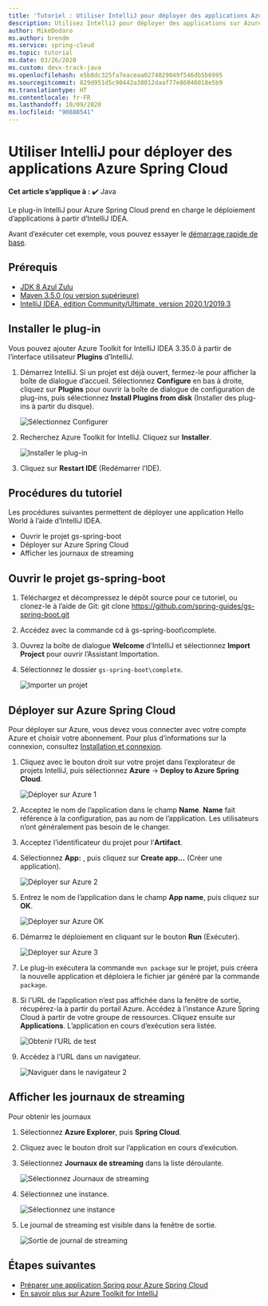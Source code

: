 ```yaml
---
title: 'Tutoriel : Utiliser IntelliJ pour déployer des applications Azure Spring Cloud'
description: Utilisez IntelliJ pour déployer des applications sur Azure Spring Cloud.
author: MikeDodaro
ms.author: brendm
ms.service: spring-cloud
ms.topic: tutorial
ms.date: 03/26/2020
ms.custom: devx-track-java
ms.openlocfilehash: e5b8dc325fa7eaceaa0274029049f546db5b6995
ms.sourcegitcommit: 829d951d5c90442a38012daaf77e86046018e5b9
ms.translationtype: HT
ms.contentlocale: fr-FR
ms.lasthandoff: 10/09/2020
ms.locfileid: "90888541"
---
```

# <a name="use-intellij-to-deploy-azure-spring-cloud-applications"></a>Utiliser IntelliJ pour déployer des applications Azure Spring Cloud

**Cet article s’applique à :** ✔️ Java

Le plug-in IntelliJ pour Azure Spring Cloud prend en charge le déploiement d’applications à partir d’IntelliJ IDEA.  

Avant d’exécuter cet exemple, vous pouvez essayer le [démarrage rapide de base](spring-cloud-quickstart.md).

## <a name="prerequisites"></a>Prérequis
* [JDK 8 Azul Zulu](https://docs.microsoft.com/java/azure/jdk/java-jdk-install?view=azure-java-stable&preserve-view=true)
* [Maven 3.5.0 (ou version supérieure)](https://maven.apache.org/download.cgi)
* [IntelliJ IDEA, édition Community/Ultimate, version 2020.1/2019.3](https://www.jetbrains.com/idea/download/#section=windows)

## <a name="install-the-plug-in"></a>Installer le plug-in
Vous pouvez ajouter Azure Toolkit for IntelliJ IDEA 3.35.0 à partir de l’interface utilisateur **Plugins** d’IntelliJ.

1. Démarrez IntelliJ.  Si un projet est déjà ouvert, fermez-le pour afficher la boîte de dialogue d’accueil. Sélectionnez **Configure** en bas à droite, cliquez sur **Plugins** pour ouvrir la boîte de dialogue de configuration de plug-ins, puis sélectionnez **Install Plugins from disk** (Installer des plug-ins à partir du disque).

    ![Sélectionnez Configurer](media/spring-cloud-intellij-howto/configure-plugin-1.png)

1. Recherchez Azure Toolkit for IntelliJ.  Cliquez sur **Installer**.

    ![Installer le plug-in](media/spring-cloud-intellij-howto/install-plugin.png)

1. Cliquez sur **Restart IDE** (Redémarrer l’IDE).

## <a name="tutorial-procedures"></a>Procédures du tutoriel
Les procédures suivantes permettent de déployer une application Hello World à l’aide d’IntelliJ IDEA.

* Ouvrir le projet gs-spring-boot
* Déployer sur Azure Spring Cloud
* Afficher les journaux de streaming

## <a name="open-gs-spring-boot-project"></a>Ouvrir le projet gs-spring-boot

1. Téléchargez et décompressez le dépôt source pour ce tutoriel, ou clonez-le à l’aide de Git: git clone https://github.com/spring-guides/gs-spring-boot.git 
1. Accédez avec la commande cd à gs-spring-boot\complete.
1. Ouvrez la boîte de dialogue **Welcome** d’IntelliJ et sélectionnez **Import Project** pour ouvrir l’Assistant Importation.
1. Sélectionnez le dossier `gs-spring-boot\complete`.

    ![Importer un projet](media/spring-cloud-intellij-howto/import-project-1.png)

## <a name="deploy-to-azure-spring-cloud"></a>Déployer sur Azure Spring Cloud
Pour déployer sur Azure, vous devez vous connecter avec votre compte Azure et choisir votre abonnement.  Pour plus d’informations sur la connexion, consultez [Installation et connexion](https://docs.microsoft.com/azure/developer/java/toolkit-for-intellij/create-hello-world-web-app#installation-and-sign-in).

1. Cliquez avec le bouton droit sur votre projet dans l’explorateur de projets IntelliJ, puis sélectionnez **Azure** -> **Deploy to Azure Spring Cloud**.

    ![Déployer sur Azure 1](media/spring-cloud-intellij-howto/deploy-to-azure-1.png)

1. Acceptez le nom de l’application dans le champ **Name**. **Name** fait référence à la configuration, pas au nom de l’application. Les utilisateurs n’ont généralement pas besoin de le changer.
1. Acceptez l’identificateur du projet pour l’**Artifact**.
1. Sélectionnez **App:** , puis cliquez sur **Create app...** (Créer une application).

    ![Déployer sur Azure 2](media/spring-cloud-intellij-howto/deploy-to-azure-2.png)

1. Entrez le nom de l’application dans le champ **App name**, puis cliquez sur **OK**.

    ![Déployer sur Azure OK](media/spring-cloud-intellij-howto/deploy-to-azure-2a.png)

1. Démarrez le déploiement en cliquant sur le bouton **Run** (Exécuter). 

    ![Déployer sur Azure 3](media/spring-cloud-intellij-howto/deploy-to-azure-3.png)

1. Le plug-in exécutera la commande `mvn package` sur le projet, puis créera la nouvelle application et déploiera le fichier jar généré par la commande `package`.

1. Si l’URL de l’application n’est pas affichée dans la fenêtre de sortie, récupérez-la à partir du portail Azure. Accédez à l’instance Azure Spring Cloud à partir de votre groupe de ressources.  Cliquez ensuite sur **Applications**.  L’application en cours d’exécution sera listée.

    ![Obtenir l’URL de test](media/spring-cloud-intellij-howto/get-test-url.png)

1. Accédez à l’URL dans un navigateur.

    ![Naviguer dans le navigateur 2](media/spring-cloud-intellij-howto/navigate-in-browser-2.png)

## <a name="show-streaming-logs"></a>Afficher les journaux de streaming
Pour obtenir les journaux
1. Sélectionnez **Azure Explorer**, puis **Spring Cloud**.
1. Cliquez avec le bouton droit sur l’application en cours d’exécution.
1. Sélectionnez **Journaux de streaming** dans la liste déroulante.

    ![Sélectionnez Journaux de streaming](media/spring-cloud-intellij-howto/streaming-logs.png)

1. Sélectionnez une instance.

    ![Sélectionnez une instance](media/spring-cloud-intellij-howto/select-instance.png)

1. Le journal de streaming est visible dans la fenêtre de sortie.

    ![Sortie de journal de streaming](media/spring-cloud-intellij-howto/streaming-log-output.png)

## <a name="next-steps"></a>Étapes suivantes
* [Préparer une application Spring pour Azure Spring Cloud](https://docs.microsoft.com/azure/spring-cloud/spring-cloud-tutorial-prepare-app-deployment)
* [En savoir plus sur Azure Toolkit for IntelliJ](https://docs.microsoft.com/azure/developer/java/toolkit-for-intellij/)
